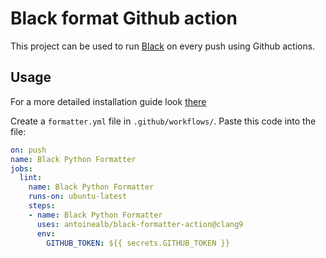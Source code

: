 # Black format Github action

This project can be used to run [Black](https://github.com/psf/black) on every push using Github actions.

## Usage

For a more detailed installation guide look [there](https://github.com/MarvinJWendt/run-node-formatter/wiki)

Create a `formatter.yml` file in `.github/workflows/`.
Paste this code into the file:

```yml
on: push
name: Black Python Formatter
jobs:
  lint:
    name: Black Python Formatter
    runs-on: ubuntu-latest
    steps:
    - name: Black Python Formatter
      uses: antoinealb/black-formatter-action@clang9
      env:
        GITHUB_TOKEN: ${{ secrets.GITHUB_TOKEN }}
```
